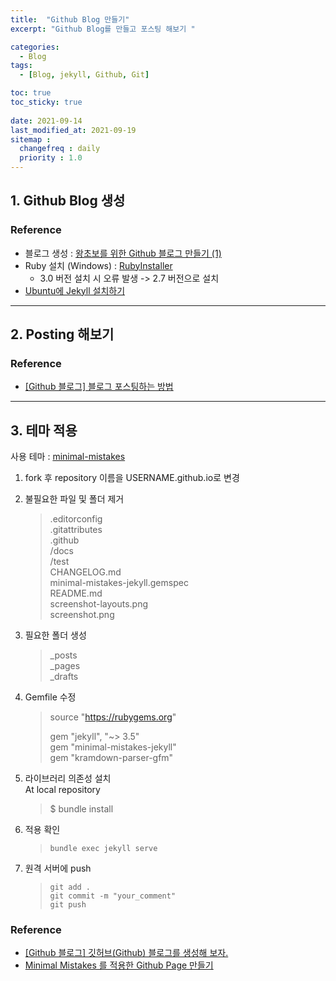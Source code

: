 ```yaml
---
title:  "Github Blog 만들기"
excerpt: "Github Blog를 만들고 포스팅 해보기 "

categories:
  - Blog
tags:
  - [Blog, jekyll, Github, Git]

toc: true
toc_sticky: true
 
date: 2021-09-14
last_modified_at: 2021-09-19
sitemap :
  changefreq : daily
  priority : 1.0
---
```


## 1. Github Blog 생성
### Reference

* 블로그 생성 : [왕초보를 위한 Github 블로그 만들기 (1)](https://zeddios.tistory.com/1222)      
* Ruby 설치 (Windows) : [RubyInstaller](https://rubyinstaller.org/)
    * 3.0 버전 설치 시 오류 발생 -> 2.7 버전으로 설치
* [Ubuntu에 Jekyll 설치하기](https://velog.io/@ilcm96/install-jekyll-on-ubuntu)

***

## 2. Posting 해보기
### Reference 
* [[Github 블로그] 블로그 포스팅하는 방법](https://ansohxxn.github.io/blog/posting/)

***

## 3. 테마 적용
사용 테마 : [minimal-mistakes](https://github.com/mmistakes/minimal-mistakes)

1. fork 후 repository 이름을 USERNAME.github.io로 변경
2. 불필요한 파일 및 폴더 제거
    >.editorconfig    
    .gitattributes    
    .github   
    /docs   
    /test   
    CHANGELOG.md    
    minimal-mistakes-jekyll.gemspec   
    README.md   
    screenshot-layouts.png    
    screenshot.png    

3. 필요한 폴더 생성
    > _posts  
    _pages    
    _drafts   

4. Gemfile 수정
    > source "https://rubygems.org"   
    >
    > gem "jekyll", "~> 3.5"    
    > gem "minimal-mistakes-jekyll"   
    > gem "kramdown-parser-gfm"   
    
5. 라이브러리 의존성 설치   
    At local repository
    > $ bundle install

6. 적용 확인 
    > `bundle exec jekyll serve`

7. 원격 서버에 push
    > `git add .`       
    `git commit -m "your_comment"`      
    `git push`


### Reference
* [[Github 블로그] 깃허브(Github) 블로그를 생성해 보자.](https://ansohxxn.github.io/blog/i-made-my-blog/)
* [Minimal Mistakes 를 적용한 Github Page 만들기](https://pnurep.github.io/blogging/github-page-minimal-mistakes/#)
